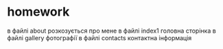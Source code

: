# homework
в файлі about розкозується про мене
в файлі index1 головна сторінка
в файлі gallery фотографії
в файлі contacts контактна інформація
